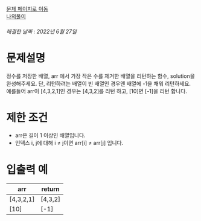 [문제 페이지로 이동](https://programmers.co.kr/learn/courses/30/lessons/12935)   
[나의풀이](https://github.com/HK-An/coding_practice/blob/main/CodingPractice/programmers-lv1-removing_smallest/src/main/java/kr/hk/Solution.java)
###### 해결한 날짜 : 2022년 6월 27일
# 문제설명
정수를 저장한 배열, arr 에서 가장 작은 수를 제거한 배열을 리턴하는 함수, solution을 완성해주세요. 단, 리턴하려는 배열이 빈 배열인 경우엔 배열에 -1을 채워 리턴하세요. 예를들어 arr이 [4,3,2,1]인 경우는 [4,3,2]를 리턴 하고, [10]면 [-1]을 리턴 합니다.

# 제한 조건
- arr은 길이 1 이상인 배열입니다.
- 인덱스 i, j에 대해 i ≠ j이면 arr[i] ≠ arr[j] 입니다.

# 입출력 예
|arr|return|
|-|-|
|[4,3,2,1]|[4,3,2]|
|[10]|[-1]|
